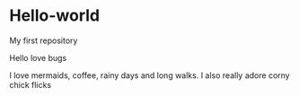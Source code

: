 # Hello-world
My first repository

Hello love bugs

I love mermaids, coffee, rainy days and long walks.
I also really adore corny chick flicks
